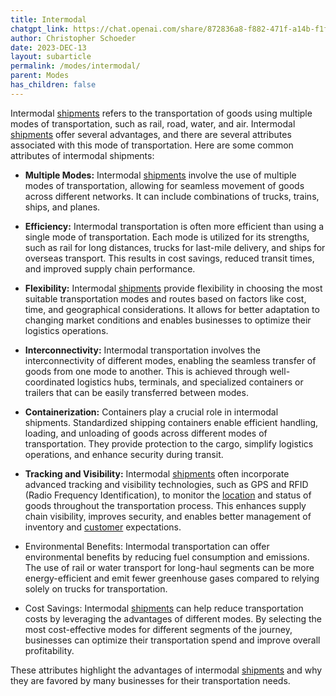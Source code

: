 ```yaml
---
title: Intermodal
chatgpt_link: https://chat.openai.com/share/872836a8-f882-471f-a14b-f1f31b281af7
author: Christopher Schoeder
date: 2023-DEC-13
layout: subarticle
permalink: /modes/intermodal/
parent: Modes
has_children: false
---
```


Intermodal <a href="/glossery/shipments">shipments</a> refers to the transportation of goods using multiple modes of transportation, such as rail, road, water, and air. Intermodal <a href="/glossery/shipments">shipments</a> offer several advantages, and there are several attributes associated with this mode of transportation. Here are some common attributes of intermodal shipments:

- **Multiple Modes:** Intermodal <a href="/glossery/shipments">shipments</a> involve the use of multiple modes of transportation, allowing for seamless movement of goods across different networks. It can include combinations of trucks, trains, ships, and planes.

- **Efficiency:** Intermodal transportation is often more efficient than using a single mode of transportation. Each mode is utilized for its strengths, such as rail for long distances, trucks for last-mile delivery, and ships for overseas transport. This results in cost savings, reduced transit times, and improved supply chain performance.

- **Flexibility:** Intermodal <a href="/glossery/shipments">shipments</a> provide flexibility in choosing the most suitable transportation modes and routes based on factors like cost, time, and geographical considerations. It allows for better adaptation to changing market conditions and enables businesses to optimize their logistics operations.

- **Interconnectivity:** Intermodal transportation involves the interconnectivity of different modes, enabling the seamless transfer of goods from one mode to another. This is achieved through well-coordinated logistics hubs, terminals, and specialized containers or trailers that can be easily transferred between modes.

- **Containerization:** Containers play a crucial role in intermodal shipments. Standardized shipping containers enable efficient handling, loading, and unloading of goods across different modes of transportation. They provide protection to the cargo, simplify logistics operations, and enhance security during transit.

- **Tracking and Visibility:** Intermodal <a href="/glossery/shipments">shipments</a> often incorporate advanced tracking and visibility technologies, such as GPS and RFID (Radio Frequency Identification), to monitor the <a href="/locations/">location</a> and status of goods throughout the transportation process. This enhances supply chain visibility, improves security, and enables better management of inventory and <a href="/parties/customers">customer</a> expectations.

- Environmental Benefits: Intermodal transportation can offer environmental benefits by reducing fuel consumption and emissions. The use of rail or water transport for long-haul segments can be more energy-efficient and emit fewer greenhouse gases compared to relying solely on trucks for transportation.

- Cost Savings: Intermodal <a href="/glossery/shipments">shipments</a> can help reduce transportation costs by leveraging the advantages of different modes. By selecting the most cost-effective modes for different segments of the journey, businesses can optimize their transportation spend and improve overall profitability.

These attributes highlight the advantages of intermodal <a href="/glossery/shipments">shipments</a> and why they are favored by many businesses for their transportation needs.
